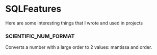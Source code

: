 # SQLFeatures
Here are some interesting things that I wrote and used in projects

### SCIENTIFIC_NUM_FORMAT
Converts a number with a large order to 2 values: mantissa and order.
